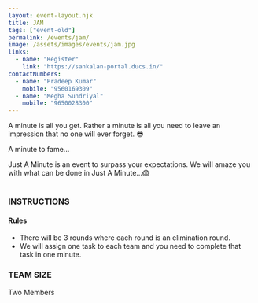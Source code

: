 ```yaml
---
layout: event-layout.njk
title: JAM
tags: ["event-old"]
permalink: /events/jam/
image: /assets/images/events/jam.jpg
links:
  - name: "Register"
    link: "https://sankalan-portal.ducs.in/"
contactNumbers:
  - name: "Pradeep Kumar"
    mobile: "9560169309"
  - name: "Megha Sundriyal"
    mobile: "9650028300"
---
```


A minute is all you get. Rather a minute is all you need to leave an impression that no one will
ever forget. 😎

A minute to fame...</br>

Just A Minute is an event to surpass your expectations. We will amaze you with what can be
done in Just A Minute...😱
</br>
</br>

### INSTRUCTIONS

#### Rules

- There will be 3 rounds where each round is an elimination round.
- We will assign one task to each team and you need to complete that task in one minute.

### TEAM SIZE

Two Members